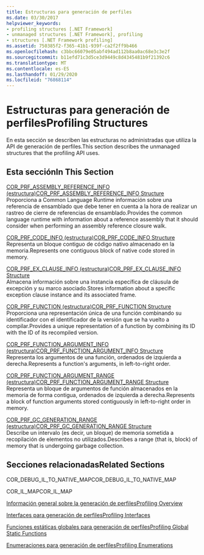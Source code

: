 ```yaml
---
title: Estructuras para generación de perfiles
ms.date: 03/30/2017
helpviewer_keywords:
- profiling structures [.NET Framework]
- unmanaged structures [.NET Framework], profiling
- structures [.NET Framework profiling]
ms.assetid: 750385f2-f365-41b1-939f-ca2f2ff9b466
ms.openlocfilehash: c3bbc66079e05abf494ad112b8aa0ac68e3c3e2f
ms.sourcegitcommit: b11efd71c3d5ce3d9449c8d4345481b9f21392c6
ms.translationtype: MT
ms.contentlocale: es-ES
ms.lasthandoff: 01/29/2020
ms.locfileid: "76868114"
---
```

# <a name="profiling-structures"></a><span data-ttu-id="4d994-102">Estructuras para generación de perfiles</span><span class="sxs-lookup"><span data-stu-id="4d994-102">Profiling Structures</span></span>
<span data-ttu-id="4d994-103">En esta sección se describen las estructuras no administradas que utiliza la API de generación de perfiles.</span><span class="sxs-lookup"><span data-stu-id="4d994-103">This section describes the unmanaged structures that the profiling API uses.</span></span>  
  
## <a name="in-this-section"></a><span data-ttu-id="4d994-104">Esta sección</span><span class="sxs-lookup"><span data-stu-id="4d994-104">In This Section</span></span>  
 [<span data-ttu-id="4d994-105">COR_PRF_ASSEMBLY_REFERENCE_INFO (estructura)</span><span class="sxs-lookup"><span data-stu-id="4d994-105">COR_PRF_ASSEMBLY_REFERENCE_INFO Structure</span></span>](cor-prf-assembly-reference-info-structure.md)  
 <span data-ttu-id="4d994-106">Proporciona a Common Language Runtime información sobre una referencia de ensamblado que debe tener en cuenta a la hora de realizar un rastreo de cierre de referencias de ensamblado.</span><span class="sxs-lookup"><span data-stu-id="4d994-106">Provides the common language runtime with information about a reference assembly that it should consider when performing an assembly reference closure walk.</span></span>  
  
 [<span data-ttu-id="4d994-107">COR_PRF_CODE_INFO (estructura)</span><span class="sxs-lookup"><span data-stu-id="4d994-107">COR_PRF_CODE_INFO Structure</span></span>](cor-prf-code-info-structure.md)  
 <span data-ttu-id="4d994-108">Representa un bloque contiguo de código nativo almacenado en la memoria.</span><span class="sxs-lookup"><span data-stu-id="4d994-108">Represents one contiguous block of native code stored in memory.</span></span>  
  
 [<span data-ttu-id="4d994-109">COR_PRF_EX_CLAUSE_INFO (estructura)</span><span class="sxs-lookup"><span data-stu-id="4d994-109">COR_PRF_EX_CLAUSE_INFO Structure</span></span>](cor-prf-ex-clause-info-structure.md)  
 <span data-ttu-id="4d994-110">Almacena información sobre una instancia específica de cláusula de excepción y su marco asociado.</span><span class="sxs-lookup"><span data-stu-id="4d994-110">Stores information about a specific exception clause instance and its associated frame.</span></span>  
  
 [<span data-ttu-id="4d994-111">COR_PRF_FUNCTION (estructura)</span><span class="sxs-lookup"><span data-stu-id="4d994-111">COR_PRF_FUNCTION Structure</span></span>](cor-prf-function-structure.md)  
 <span data-ttu-id="4d994-112">Proporciona una representación única de una función combinando su identificador con el identificador de la versión que se ha vuelto a compilar.</span><span class="sxs-lookup"><span data-stu-id="4d994-112">Provides a unique representation of a function by combining its ID with the ID of its recompiled version.</span></span>  
  
 [<span data-ttu-id="4d994-113">COR_PRF_FUNCTION_ARGUMENT_INFO (estructura)</span><span class="sxs-lookup"><span data-stu-id="4d994-113">COR_PRF_FUNCTION_ARGUMENT_INFO Structure</span></span>](cor-prf-function-argument-info-structure.md)  
 <span data-ttu-id="4d994-114">Representa los argumentos de una función, ordenados de izquierda a derecha.</span><span class="sxs-lookup"><span data-stu-id="4d994-114">Represents a function's arguments, in left-to-right order.</span></span>  
  
 [<span data-ttu-id="4d994-115">COR_PRF_FUNCTION_ARGUMENT_RANGE (estructura)</span><span class="sxs-lookup"><span data-stu-id="4d994-115">COR_PRF_FUNCTION_ARGUMENT_RANGE Structure</span></span>](cor-prf-function-argument-range-structure.md)  
 <span data-ttu-id="4d994-116">Representa un bloque de argumentos de función almacenados en la memoria de forma contigua, ordenados de izquierda a derecha.</span><span class="sxs-lookup"><span data-stu-id="4d994-116">Represents a block of function arguments stored contiguously in left-to-right order in memory.</span></span>  
  
 [<span data-ttu-id="4d994-117">COR_PRF_GC_GENERATION_RANGE (estructura)</span><span class="sxs-lookup"><span data-stu-id="4d994-117">COR_PRF_GC_GENERATION_RANGE Structure</span></span>](cor-prf-gc-generation-range-structure.md)  
 <span data-ttu-id="4d994-118">Describe un intervalo (es decir, un bloque) de memoria sometida a recopilación de elementos no utilizados.</span><span class="sxs-lookup"><span data-stu-id="4d994-118">Describes a range (that is, block) of memory that is undergoing garbage collection.</span></span>  
  
## <a name="related-sections"></a><span data-ttu-id="4d994-119">Secciones relacionadas</span><span class="sxs-lookup"><span data-stu-id="4d994-119">Related Sections</span></span>  
 <span data-ttu-id="4d994-120">COR_DEBUG_IL_TO_NATIVE_MAP</span><span class="sxs-lookup"><span data-stu-id="4d994-120">COR_DEBUG_IL_TO_NATIVE_MAP</span></span>  
  
 <span data-ttu-id="4d994-121">COR_IL_MAP</span><span class="sxs-lookup"><span data-stu-id="4d994-121">COR_IL_MAP</span></span>  
  
 [<span data-ttu-id="4d994-122">Información general sobre la generación de perfiles</span><span class="sxs-lookup"><span data-stu-id="4d994-122">Profiling Overview</span></span>](profiling-overview.md)  
  
 [<span data-ttu-id="4d994-123">Interfaces para generación de perfiles</span><span class="sxs-lookup"><span data-stu-id="4d994-123">Profiling Interfaces</span></span>](profiling-interfaces.md)  
  
 [<span data-ttu-id="4d994-124">Funciones estáticas globales para generación de perfiles</span><span class="sxs-lookup"><span data-stu-id="4d994-124">Profiling Global Static Functions</span></span>](profiling-global-static-functions.md)  
  
 [<span data-ttu-id="4d994-125">Enumeraciones para generación de perfiles</span><span class="sxs-lookup"><span data-stu-id="4d994-125">Profiling Enumerations</span></span>](profiling-enumerations.md)
